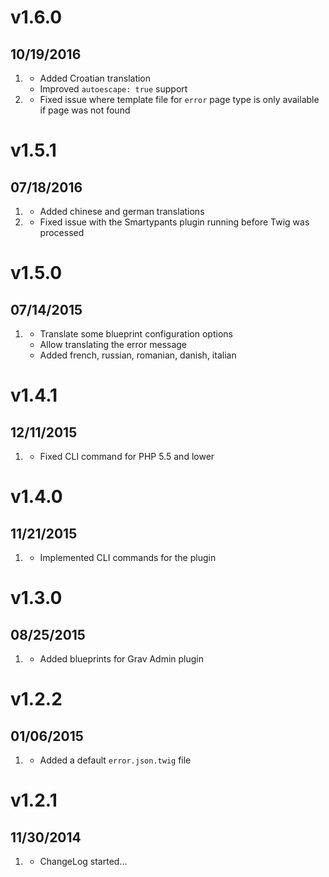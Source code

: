 # v1.6.0
## 10/19/2016

1. [](#improved)
    * Added Croatian translation
    * Improved `autoescape: true` support
1. [](#bugfix)
    * Fixed issue where template file for `error` page type is only available if page was not found

# v1.5.1
## 07/18/2016

1. [](#improved)
    * Added chinese and german translations
1. [](#bugfix)
    * Fixed issue with the Smartypants plugin running before Twig was processed

# v1.5.0
## 07/14/2015

1. [](#improved)
    * Translate some blueprint configuration options
    * Allow translating the error message
    * Added french, russian, romanian, danish, italian

# v1.4.1
## 12/11/2015

1. [](#bugfix)
    * Fixed CLI command for PHP 5.5 and lower

# v1.4.0
## 11/21/2015

1. [](#new)
    * Implemented CLI commands for the plugin

# v1.3.0
## 08/25/2015

1. [](#improved)
    * Added blueprints for Grav Admin plugin

# v1.2.2
## 01/06/2015

1. [](#new)
    * Added a default `error.json.twig` file

# v1.2.1
## 11/30/2014

1. [](#new)
    * ChangeLog started...
